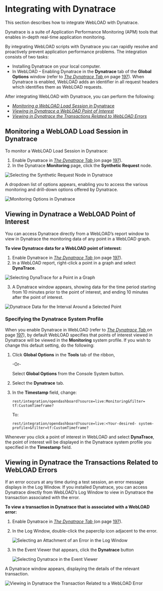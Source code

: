 ﻿# Integrating with Dynatrace

This section describes how to integrate WebLOAD with Dynatrace.

Dynatrace is a suite of Application Performance Monitoring (APM) tools that enables in-depth real-time application monitoring.

By integrating WebLOAD scripts with Dynatrace you can rapidly resolve and proactively prevent application performance problems. The integration consists of two tasks:

- Installing Dynatrace on your local computer.
- In WebLOAD – Enabling Dynatrace in the **Dynatrace** tab of the **Global Options** window (refer to [*The Dynatrace Tab* ](#_bookmark216)on page [197](#_bookmark216)). When Dynatrace is enabled, WebLOAD adds an identifier in all request headers which identifies them as WebLOAD requests.

After integrating WebLOAD with Dynatrace, you can perform the following:

- [*Monitoring a WebLOAD Load Session in* Dynatrace](#_bookmark499)
- [*Viewing in Dynatrace a WebLOAD Point of Interest*](#_bookmark500)
- [*Viewing in Dynatrace the Transactions Related to WebLOAD Errors*](#_bookmark502)



## Monitoring a WebLOAD Load Session in Dynatrace

To monitor a WebLOAD Load Session in Dynatrace:

1. Enable Dynatrace in [*The Dynatrace Tab* ](#_bookmark216)(on page [197](#_bookmark216)).
1. In the Dynatrace **Monitoring** page, click the **Synthetic Request** node.




![Selecting the Synthetic Request Node in Dynatrace](../images/console_users_guide_3022.png)



A dropdown list of options appears, enabling you to access the various monitoring and drill-down options offered by Dynatrace.

![Monitoring Options in Dynatrace](../images/console_users_guide_3023.png)



## Viewing in Dynatrace a WebLOAD Point of Interest

You can access Dynatrace directly from a WebLOAD’s report window to view in Dynatrace the monitoring data of any point in a WebLOAD graph.

**To view Dynatrace data for a WebLOAD point of interest:**

1. Enable Dynatrace in [*The Dynatrace Tab* ](#_bookmark216)(on page [197](#_bookmark216)).
1. In a WebLOAD report, right-click a point in a graph and select **DynaTrace**.

![Selecting DynaTrace for a Point in a Graph](../images/console_users_guide_3024.png)



3. A Dynatrace window appears, showing data for the time period starting from 10 minutes prior to the point of interest, and ending 10 minutes after the point of interest.







![Dynatrace Data for the Interval Around a Selected Point](../images/console_users_guide_3026.png)



### Specifying the Dynatrace System Profile

When you enable Dynatrace in WebLOAD (refer to [*The Dynatrace Tab* ](#_bookmark216)on page [197](#_bookmark216)), by default WebLOAD specifies that points of interest viewed in Dynatrace will be viewed in the **Monitoring** system profile. If you wish to change this default setting, do the following:

1. Click **Global Options** in the **Tools** tab of the ribbon,

   -Or-

   Select **Global Options** from the Console System button.

1. Select the **Dynatrace** tab.
1. In the **Timestamp** field, change:

   `rest/integration/opendashboard?source=live:Monitoring&filter= tf:CustomTimeframe?`

   To:

   `rest/integration/opendashboard?source=live:<Your-desired- system-profile>&filter=tf:CustomTimeframe?`

Whenever you click a point of interest in WebLOAD and select **DynaTrace**, the point of interest will be displayed in the Dynatrace system profile you specified in the **Timestamp** field.

## Viewing in Dynatrace the Transactions Related to WebLOAD Errors

If an error occurs at any time during a test session, an error message displays in the Log Window. If you installed Dynatrace, you can access Dynatrace directly from WebLOAD’s Log Window to view in Dynatrace the transaction associated with the error.

**To view a transaction in Dynatrace that is associated with a WebLOAD error:**

1. Enable Dynatrace in [*The Dynatrace Tab* ](#_bookmark216)(on page [197](#_bookmark216)).

1. In the Log Window, double-click the paperclip icon adjacent to the error.

   ![Selecting an Attachment of an Error in the Log Window](../images/console_users_guide_3027.png)

1. In the Event Viewer that appears, click the **Dynatrace** button

   ![Selecting Dynatrace in the Event Viewer](../images/console_users_guide_3028.png)

A Dynatrace window appears, displaying the details of the relevant transaction.

![Viewing in Dynatrace the Transaction Related to a WebLOAD Error](../images/console_users_guide_3029.png)











